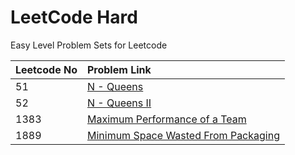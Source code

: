 # LeetCode Hard

Easy Level Problem Sets for Leetcode

| Leetcode No | Problem Link |
| :--- | :--- |
| 51 | [N - Queens](leetcode-51-n-queens.md) |
| 52 | [N - Queens II](leetcode-52-n-queens-ii.md) |
| 1383 | [Maximum Performance of a Team](leetcode-1383-maximum-performance-of-a-team.md) |
| 1889 | [Minimum Space Wasted From Packaging](leetcode-1889-minimum-space-wasted-from-packaging.md) |

